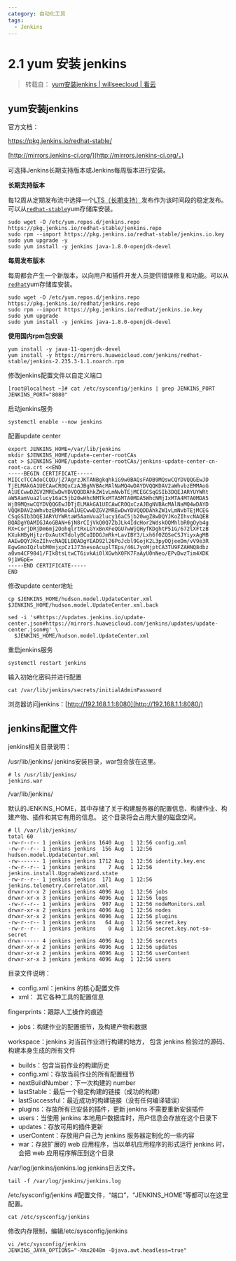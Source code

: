 ```yaml
---
category: 自动化工具
tags:
  - Jenkins
---
```


# 2.1 yum 安装 jenkins

> 转载自： [yum安装jenkins | willseecloud | 看云](https://www.kancloud.cn/willseecloud/jenkins/1860531)

## yum安装jenkins

官方文档：

https://pkg.jenkins.io/redhat-stable/

[http://mirrors.jenkins-ci.org/](http://mirrors.jenkins-ci.org/，)

可选择Jenkins长期支持版本或Jenkins每周版本进行安装。

**长期支持版本**

每12周从定期发布流中选择一个[LTS（长期支持）](https://www.jenkins.io/download/lts/)发布作为该时间段的稳定发布。可以从[`redhat-stable`](https://pkg.jenkins.io/redhat-stable/)yum存储库安装。

```
sudo wget -O /etc/yum.repos.d/jenkins.repo https://pkg.jenkins.io/redhat-stable/jenkins.repo
sudo rpm --import https://pkg.jenkins.io/redhat-stable/jenkins.io.key
sudo yum upgrade -y
sudo yum install -y jenkins java-1.8.0-openjdk-devel
```

**每周发布版本**

每周都会产生一个新版本，以向用户和插件开发人员提供错误修复和功能。可以从[`redhat`](https://pkg.jenkins.io/redhat/)yum存储库安装。

```
sudo wget -O /etc/yum.repos.d/jenkins.repo https://pkg.jenkins.io/redhat/jenkins.repo
sudo rpm --import https://pkg.jenkins.io/redhat/jenkins.io.key
sudo yum upgrade
sudo yum install -y jenkins java-1.8.0-openjdk-devel
```

**使用国内rpm包安装**

```
yum install -y java-11-openjdk-devel
yum install -y https://mirrors.huaweicloud.com/jenkins/redhat-stable/jenkins-2.235.3-1.1.noarch.rpm
```

修改jenkins配置文件以自定义端口

```
[root@localhost ~]# cat /etc/sysconfig/jenkins | grep JENKINS_PORT
JENKINS_PORT="8080"
```

启动jenkins服务

```
systemctl enable --now jenkins
```

配置update center

```
export JENKINS_HOME=/var/lib/jenkins
mkdir $JENKINS_HOME/update-center-rootCAs
cat > $JENKINS_HOME/update-center-rootCAs/jenkins-update-center-cn-root-ca.crt <<END
-----BEGIN CERTIFICATE-----
MIICcTCCAdoCCQD/jZ7AgrzJKTANBgkqhkiG9w0BAQsFADB9MQswCQYDVQQGEwJD
TjELMAkGA1UECAwCR0QxCzAJBgNVBAcMAlNaMQ4wDAYDVQQKDAV2aWhvbzEMMAoG
A1UECwwDZGV2MREwDwYDVQQDDAhkZW1vLmNvbTEjMCEGCSqGSIb3DQEJARYUYWRt
aW5AamVua2lucy16aC5jb20wHhcNMTkxMTA5MTA0MDA5WhcNMjIxMTA4MTA0MDA5
WjB9MQswCQYDVQQGEwJDTjELMAkGA1UECAwCR0QxCzAJBgNVBAcMAlNaMQ4wDAYD
VQQKDAV2aWhvbzEMMAoGA1UECwwDZGV2MREwDwYDVQQDDAhkZW1vLmNvbTEjMCEG
CSqGSIb3DQEJARYUYWRtaW5AamVua2lucy16aC5jb20wgZ8wDQYJKoZIhvcNAQEB
BQADgY0AMIGJAoGBAN+6jN8rCIjVkQ0Q7ZbJLk4IdcHor2WdskOQMhlbR0gOyb4g
RX+CorjDRjDm6mj2OohqlrtRxLGYxBnXFeQGU7wWjQHyfKDghtP51G/672lXFtzB
KXukHByHjtzrDxAutKTdolyBCuIDDGJmRk+LavIBY3/Lxh6f0ZQSeCSJYiyxAgMB
AAEwDQYJKoZIhvcNAQELBQADgYEAD92l26PoJcbl9GojK2L3pyOQjeeDm/vV9e3R
EgwGmoIQzlubM0mjxpCz1J73nesoAcuplTEps/46L7yoMjptCA3TU9FZAHNQ8dbz
a0vm4CF9841/FIk8tsLtwCT6ivkAi0lXGwhX0FK7FaAyU0nNeo/EPvDwzTim4XDK
9j1WGpE=
-----END CERTIFICATE-----
END
```

修改update center地址

```
cp $JENKINS_HOME/hudson.model.UpdateCenter.xml $JENKINS_HOME/hudson.model.UpdateCenter.xml.back

sed -i 's#https://updates.jenkins.io/update-center.json#https://mirrors.huaweicloud.com/jenkins/updates/update-center.json#g' \
  $JENKINS_HOME/hudson.model.UpdateCenter.xml
```

重启jenkins服务

```
systemctl restart jenkins
```

输入初始化密码并进行配置

```
cat /var/lib/jenkins/secrets/initialAdminPassword
```

浏览器访问jenkins：[http://192.168.1.1:8080](http://192.168.1.1:8080/)

## jenkins配置文件

jenkins相关目录说明：

/usr/lib/jenkins/ jenkins安装目录，war包会放在这里。

```
# ls /usr/lib/jenkins/
jenkins.war
```

/var/lib/jenkins/

默认的JENKINS_HOME，其中存储了关于构建服务器的配置信息、构建作业、构建产物、插件和其它有用的信息。
这个目录将会占用大量的磁盘空间。

```
# ll /var/lib/jenkins/
total 60
-rw-r--r-- 1 jenkins jenkins 1640 Aug  1 12:56 config.xml
-rw-r--r-- 1 jenkins jenkins  156 Aug  1 12:56 hudson.model.UpdateCenter.xml
-rw------- 1 jenkins jenkins 1712 Aug  1 12:56 identity.key.enc
-rw-r--r-- 1 jenkins jenkins    7 Aug  1 12:56 jenkins.install.UpgradeWizard.state
-rw-r--r-- 1 jenkins jenkins  171 Aug  1 12:56 jenkins.telemetry.Correlator.xml
drwxr-xr-x 2 jenkins jenkins 4096 Aug  1 12:56 jobs
drwxr-xr-x 3 jenkins jenkins 4096 Aug  1 12:56 logs
-rw-r--r-- 1 jenkins jenkins  907 Aug  1 12:56 nodeMonitors.xml
drwxr-xr-x 2 jenkins jenkins 4096 Aug  1 12:56 nodes
drwxr-xr-x 2 jenkins jenkins 4096 Aug  1 12:56 plugins
-rw-r--r-- 1 jenkins jenkins   64 Aug  1 12:56 secret.key
-rw-r--r-- 1 jenkins jenkins    0 Aug  1 12:56 secret.key.not-so-secret
drwx------ 4 jenkins jenkins 4096 Aug  1 12:56 secrets
drwxr-xr-x 2 jenkins jenkins 4096 Aug  1 12:56 updates
drwxr-xr-x 2 jenkins jenkins 4096 Aug  1 12:56 userContent
drwxr-xr-x 3 jenkins jenkins 4096 Aug  1 12:56 users
```

目录文件说明：

- config.xml：jenkins 的核心配置文件
- xml： 其它各种工具的配置信息

fingerprints：跟踪人工操作的痕迹

- jobs：构建作业的配置细节，及构建产物和数据

workspace：jenkins 对当前作业进行构建的地方，
包含 jenkins 检验过的源码、构建本身生成的所有文件

- builds：包含当前作业的构建历史
- config.xml：存放当前作业的所有配置细节
- nextBuildNumber：下一次构建的 number
- lastStable：最后一个稳定构建的链接（成功的构建）
- lastSuccessful：最近成功的构建链接（没有任何编译错误）
- plugins：存放所有已安装的插件，更新 jenkins 不需要重新安装插件
- users：当使用 jenkins 本地用户数据库时，用户信息会存放在这个目录下
- updates：存放可用的插件更新
- userContent：存放用户自己为 jenkins 服务器定制化的一些内容
- war：存放扩展的 web 应用程序，当以单机应用程序的形式运行 jenkins 时，会把 web 应用程序解压到这个目录

/var/log/jenkins/jenkins.log jenkins日志文件。

```
tail -f /var/log/jenkins/jenkins.log
```

/etc/sysconfig/jenkins #配置文件，“端口”，“JENKINS_HOME”等都可以在这里配置。

```
cat /etc/sysconfig/jenkins
```

修改内存限制，编辑/etc/sysconfig/jenkins

```
vi /etc/sysconfig/jenkins
JENKINS_JAVA_OPTIONS="-Xmx2048m -Djava.awt.headless=true"
```
